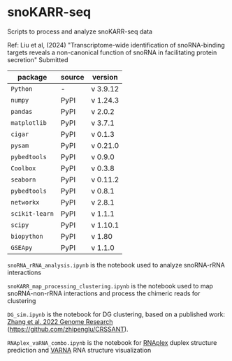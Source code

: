 # snoKARR-seq
Scripts to process and analyze snoKARR-seq data

Ref: Liu et al, (2024) "Transcriptome-wide identification of snoRNA-binding targets reveals a non-canonical function of snoRNA in facilitating protein secretion" Submitted

| package | source | version |
|---|---|---|
|`Python`| 	-	|v 3.9.12|
|`numpy`	|PyPI|	v 1.24.3|
|`pandas`	|PyPI|	v 2.0.2|
|`matplotlib`	|PyPI|	v 3.7.1|
|`cigar`	|PyPI|	v 0.1.3|
|`pysam`	|PyPI|	v 0.21.0|
|`pybedtools`	|PyPI|	v 0.9.0|
|`Coolbox`	|PyPI|	v 0.3.8|
|`seaborn`	|PyPI|	v 0.11.2|
|`pybedtools`	|PyPI|	v 0.8.1|
|`networkx`	|PyPI|	v 2.8.1|
|`scikit-learn`	|PyPI|	v 1.1.1|
|`scipy`	|PyPI|	v 1.10.1|
|`biopython`	|PyPI|	v 1.80|
|`GSEApy`	|PyPI|	v 1.1.0|


`snoRNA_rRNA_analysis.ipynb` is the notebook used to analyze snoRNA-rRNA interactions

`snoKARR_map_processing_clustering.ipynb` is the notebook used to map snoRNA-non-rRNA interactions and process the chimeric reads for clustering

`DG_sim.ipynb` is the notebook for DG clustering, based on a published work: [Zhang et al. 2022 Genome Research](https://genome.cshlp.org/content/early/2022/03/24/gr.275979.121.abstract) (https://github.com/zhipenglu/CRSSANT).

`RNAplex_vaRNA_combo.ipynb` is the notebook for [RNAplex](https://www.tbi.univie.ac.at/RNA/RNAplex.1.html) duplex structure prediction and [VARNA](https://varna.lisn.upsaclay.fr/index.php?lang=en&page=home&css=varna) RNA structure visualization
